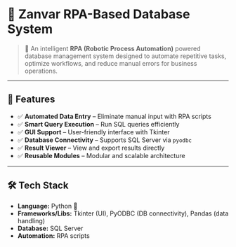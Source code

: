 # 📂 Zanvar RPA-Based Database System

> 🚀 An intelligent **RPA (Robotic Process Automation)** powered database management system designed to automate repetitive tasks, optimize workflows, and reduce manual errors for business operations.

---

## 📌 Features
- ✅ **Automated Data Entry** – Eliminate manual input with RPA scripts  
- ✅ **Smart Query Execution** – Run SQL queries efficiently  
- ✅ **GUI Support** – User-friendly interface with Tkinter  
- ✅ **Database Connectivity** – Supports SQL Server via `pyodbc`  
- ✅ **Result Viewer** – View and export results directly  
- ✅ **Reusable Modules** – Modular and scalable architecture  

---

## 🛠️ Tech Stack
- **Language:** Python 🐍  
- **Frameworks/Libs:** Tkinter (UI), PyODBC (DB connectivity), Pandas (data handling)  
- **Database:** SQL Server  
- **Automation:** RPA scripts  

